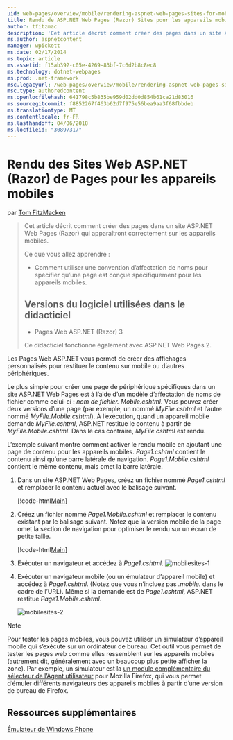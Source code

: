 ```yaml
---
uid: web-pages/overview/mobile/rendering-aspnet-web-pages-sites-for-mobile-devices
title: Rendu de ASP.NET Web Pages (Razor) Sites pour les appareils mobiles | Documents Microsoft
author: tfitzmac
description: 'Cet article décrit comment créer des pages dans un site ASP.NET Web Pages (Razor) qui apparaîtront correctement sur les appareils mobiles. Vous apprendrez : comment vous...'
ms.author: aspnetcontent
manager: wpickett
ms.date: 02/17/2014
ms.topic: article
ms.assetid: f15ab392-c05e-4269-83bf-7c6d2b8c8ec8
ms.technology: dotnet-webpages
ms.prod: .net-framework
msc.legacyurl: /web-pages/overview/mobile/rendering-aspnet-web-pages-sites-for-mobile-devices
msc.type: authoredcontent
ms.openlocfilehash: 641798c5b835be959d02dd0d854b61ca21d83016
ms.sourcegitcommit: f8852267f463b62d7f975e56bea9aa3f68fbbdeb
ms.translationtype: MT
ms.contentlocale: fr-FR
ms.lasthandoff: 04/06/2018
ms.locfileid: "30897317"
---
```

<a name="rendering-aspnet-web-pages-razor-sites-for-mobile-devices"></a>Rendu des Sites Web ASP.NET (Razor) de Pages pour les appareils mobiles
====================
par [Tom FitzMacken](https://github.com/tfitzmac)

> Cet article décrit comment créer des pages dans un site ASP.NET Web Pages (Razor) qui apparaîtront correctement sur les appareils mobiles.
> 
> Ce que vous allez apprendre :
> 
> - Comment utiliser une convention d’affectation de noms pour spécifier qu’une page est conçue spécifiquement pour les appareils mobiles.
>   
> 
> ## <a name="software-versions-used-in-the-tutorial"></a>Versions du logiciel utilisées dans le didacticiel
> 
> 
> - Pages Web ASP.NET (Razor) 3
>   
> 
> Ce didacticiel fonctionne également avec ASP.NET Web Pages 2.


Les Pages Web ASP.NET vous permet de créer des affichages personnalisés pour restituer le contenu sur mobile ou d’autres périphériques.

Le plus simple pour créer une page de périphérique spécifiques dans un site ASP.NET Web Pages est à l’aide d’un modèle d’affectation de noms de fichier comme celui-ci : <em>nom de fichier.</em> <em>Mobile</em><em>.cshtml</em>. Vous pouvez créer deux versions d’une page (par exemple, un nommé <em>MyFile.cshtml</em> et l’autre nommé <em>MyFile.Mobile.cshtml</em>). À l’exécution, quand un appareil mobile demande <em>MyFile.cshtml</em>, ASP.NET restitue le contenu à partir de <em>MyFile.Mobile.cshtml</em>. Dans le cas contraire, <em>MyFile.cshtml</em> est rendu.

L’exemple suivant montre comment activer le rendu mobile en ajoutant une page de contenu pour les appareils mobiles. *Page1.cshtml* contient le contenu ainsi qu’une barre latérale de navigation. *Page1.Mobile.cshtml* contient le même contenu, mais omet la barre latérale.

1. Dans un site ASP.NET Web Pages, créez un fichier nommé *Page1.cshtml* et remplacer le contenu actuel avec le balisage suivant.

    [!code-html[Main](rendering-aspnet-web-pages-sites-for-mobile-devices/samples/sample1.html)]
2. Créez un fichier nommé *Page1.Mobile.cshtml* et remplacer le contenu existant par le balisage suivant. Notez que la version mobile de la page omet la section de navigation pour optimiser le rendu sur un écran de petite taille.

    [!code-html[Main](rendering-aspnet-web-pages-sites-for-mobile-devices/samples/sample2.html)]
3. Exécuter un navigateur et accédez à *Page1.cshtml*. ![mobilesites-1](rendering-aspnet-web-pages-sites-for-mobile-devices/_static/image1.png)
4. Exécuter un navigateur mobile (ou un émulateur d’appareil mobile) et accédez à *Page1.cshtml*. (Notez que vous n’incluez pas *.mobile.* dans le cadre de l’URL). Même si la demande est de *Page1.cshtml*, ASP.NET restitue *Page1.Mobile.cshtml*.

    ![mobilesites-2](rendering-aspnet-web-pages-sites-for-mobile-devices/_static/image2.png)

> [!NOTE]
> Pour tester les pages mobiles, vous pouvez utiliser un simulateur d’appareil mobile qui s’exécute sur un ordinateur de bureau. Cet outil vous permet de tester les pages web comme elles ressemblent sur les appareils mobiles (autrement dit, généralement avec un beaucoup plus petite afficher la zone). Par exemple, un simulateur est la [un module complémentaire du sélecteur de l’Agent utilisateur](http://addons.mozilla.org/firefox/addon/user-agent-switcher/) pour Mozilla Firefox, qui vous permet d’émuler différents navigateurs des appareils mobiles à partir d’une version de bureau de Firefox.


<a id="Additional_Resources"></a>
## <a name="additional-resources"></a>Ressources supplémentaires


[Émulateur de Windows Phone](https://msdn.microsoft.com/library/ff402563(v=VS.92).aspx)
